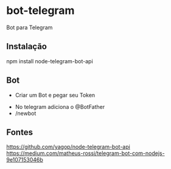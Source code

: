# bot-telegram
Bot para Telegram

## Instalação
npm install node-telegram-bot-api

## Bot
* Criar um Bot e pegar seu Token
- No telegram adiciona o @BotFather
- /newbot

## Fontes
https://github.com/yagop/node-telegram-bot-api
https://medium.com/matheus-rossi/telegram-bot-com-nodejs-9e107153046b